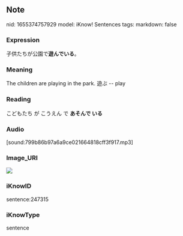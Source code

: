 ## Note
nid: 1655374757929
model: iKnow! Sentences
tags: 
markdown: false

### Expression
子供たちが公園で<b>遊んでいる</b>。

### Meaning
The children are playing in the park.
遊ぶ -- play

### Reading
こどもたち が こうえん で <b>あそんで いる</b>

### Audio
[sound:799b86b97a6a9ce021664818cff3f917.mp3]

### Image_URI
<img src="d8da3224789354f490bf4bcd01450309.jpg">

### iKnowID
sentence:247315

### iKnowType
sentence
